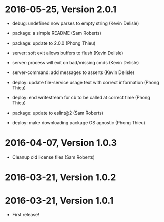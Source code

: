 2016-05-25, Version 2.0.1
=========================

 * debug: undefined now parses to empty string (Kevin Delisle)

 * package: a simple README (Sam Roberts)

 * package: update to 2.0.0 (Phong Thieu)

 * server: soft exit allows buffers to flush (Kevin Delisle)

 * server: process will exit on bad/missing cmds (Kevin Delisle)

 * server-command: add messages to asserts (Kevin Delisle)

 * deploy: update file-service usage text with correct information (Phong Thieu)

 * deploy: end writestream for cb to be called at correct time (Phong Thieu)

 * package: update to eslint@2 (Sam Roberts)

 * deploy: make downloading package OS agnostic (Phong Thieu)


2016-04-07, Version 1.0.3
=========================

 * Cleanup old license files (Sam Roberts)


2016-03-21, Version 1.0.2
=========================



2016-03-21, Version 1.0.1
=========================

 * First release!
